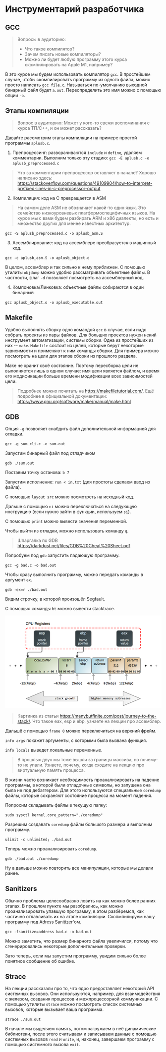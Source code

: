 # Инструментарий разработчика

## GCC 

> Вопросы в аудиторию:
> * Что такое компилятор?
> * Зачем писать новые компиляторы?
> * Можно ли будет любую программу этого курса скомпилировать на Apple M1, например?

В это курсе мы будем использовать компилятор ``gcc``. В простейшем случае, чтобы скомпилировать программу из одного файла, можно просто написать ``gcc file.c``. Называться по-умолчанию выходной бинарный файл будет ``a.out``. Переопределить это имя можно с помощью опции ``-o``.

## Этапы компиляции

> Вопрос в аудиторию: Может у кого-то свежи воспоминания с курса ТП/C++, и он может рассказать?

Давайте рассмотрим этапы компиляции на примере простой программы ``aplusb.c``.

1. Препроцессинг: разворачиваются `include` и `define`, удаляем комментарии. Выполним только эту стадию: ``gcc -E aplusb.c -o aplusb_preprocessed.c``
> Что за комментарии препроцессор оставляет в начале? Хорошо написано здесь: https://stackoverflow.com/questions/49109904/how-to-interpret-prefixed-lines-in-c-preprocessor-output
2. Компиляция: код на C превращается в ASM
> На самом деле ASM не обозначает какой-то один язык. Это семейство низкоуровневых платформоспецифичных языков. На курсе мы с вами будем разбирать ARM и x86 диалекты, но есть и множество других для менее известных архитектур. 

``gcc -S aplusb_preprocessed.c -o aplusb_asm.S``

3. Ассемблирование: код на ассемблере преобразуется в машинный код.

``gcc -c aplusb_asm.S -o aplusb_object.o``

В целом, ассемблер и так сильно к нему приближен. С помощью утилиты ``objdump`` можно удобно рассматривать объектные файлы. В частности, флаг ``-d`` позволяет посмотреть на ассемблерный код.

4. Компоновка/Линковка: объектные файлы собираются в один бинарный

``gcc aplusb_object.o -o aplusb_executable.out``

## Makefile

Удобно выполнять сборку одно командой ``gcc`` в случае, если надо собрать проекты из пары файлов. Для больших проектов нужен некий инструмент автоматизации, системы сборки. Одна из простейших из них -- `make`. `Makefile` состоит из целей, которые берут некоторые зависимости и применяют к ним команды сборки. Для примера можно посмотреть на цели для этапов сборки из прошлого раздела. 

Make не хранит своё состояние. Поэтому пересборка цели не выполняется лишь в одном случае: имя цели является файлом, и время его модификации больше времени модификации всех зависимостей цели.

> Подробнее можно почитать на https://makefiletutorial.com/. Ещё подробнее в официальной документации: https://www.gnu.org/software/make/manual/make.html

## GDB

Опция ``-g`` позволяет снабдить файл дополнительной информацией для отладки.

``gcc -g sum_cli.c -o sum.out``

Запустим бинарный файл под отладчиком 

``gdb ./sum.out``

Поставим точку останова: ``b 7``

Запустим исполнение: ``run < in.txt`` (для простоты сделаем ввод из файла).

С помощью ``layout src`` можно посмотреть на исходный код.

Дальше с помощью ``ni`` можно переключаться на следующую инструкцию (если нужно зайти в функции, используем ``si``).

С помощью ``print`` можно вывести значения переменной.

Чтобы выйти из отладки, можно использовать команду ``q``.

> Шпаргалка по GDB https://darkdust.net/files/GDB%20Cheat%20Sheet.pdf

Попробуем под ``gdb`` запустить падающую программу.

``gcc -g bad.c -o bad.out``

Чтобы сразу выполнить программу, можно передать команды в аргумент ``ex``.

``gdb -ex=r ./bad.out``

Видим строчку, в которой произошёл Segfault. 

С помощью команды ``bt`` можно вывести stacktrace. 

![Stack](stack.png)

> Картинка из статьи https://manybutfinite.com/post/journey-to-the-stack/. Что такое eax, esp и ebp, узнаете на лекции про ассемблер.

Дальшё с помощью ``frame 0`` можно переключиться на верхний фрейм.

``info args`` покажет аргументы, с которыми была вызвана функция.

``info locals`` выведет локальные переменные.

> В прошлых двух мы тоже вышли за границы массива, но почему-то не упали. Узнаете, почему, когда сходите на лекцию про виртуальную память процесса.

В жизни часто возникает необходимость проанализировать на падение программы, в которой были отладочные символы, но запущена она была не под дебаггером. Для этого используются специальные ``coredump`` файлы, которые сохраняют состояние процесса на момент падения.

Попросим складывать файлы в текущую папку:

``sudo sysctl kernel.core_pattern="./coredump"``

Разрешим создавать ``coredump`` файлы большого размера и выполним программу.

``ulimit -c unlimited; ./bad.out``

Теперь можно проанализировать ``coredump``. 

``gdb ./bad.out ./coredump``

Ну а дальше можно повторить все манипуляции, которые мы делали ранее.

## Sanitizers

Обычно проблемы целесообразно ловить на как можно более ранних этапах. В прошлом пункте мы разобрались, как можно проанализировать упавшую программу, в этом разбёремся, как частично отлавливать их на этапе компиляции. Скопмпилируем нашу программу под Adress Sanitizer'ом.

``gcc -fsanitize=address bad.c -o bad.out``

Можно заметить, что размер бинарного файла увеличился, потому что сгенерировались некоторые дополнительные проверки.

Зато теперь, если мы запустим программу, увидим сильно более понятное сообщение об ошибке.

## Strace

На лекции рассказали про то, что ядро предоставляет некоторый API системных вызовов. Они используются, например, для взаимодействия с железом, создания процессов и межпроцессорной коммуникации. С помощью утилиты ``strace`` можно посмотреть список системных вызовов, которые вызывает ваша программа.

``strace ./sum.out``

В начале мы выделяем память, потом загружаем в неё динамические библиотеки, после этого считываем и записываем данные с помощью системных вызовов ``read`` и ``write``, и, наконец, завершаем программу с помощью системного вызова ``exit``.